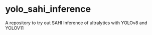 # yolo_sahi_inference
A repository to try out SAHI Inference of ultralytics with YOLOv8 and YOLOV11

